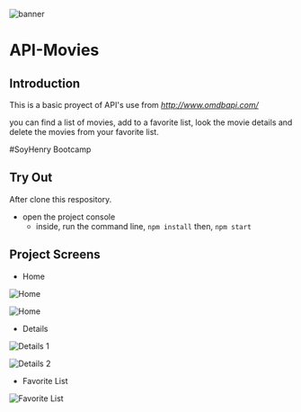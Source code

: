 ![banner](https://user-images.githubusercontent.com/66718960/103459438-2fa1ea80-4cee-11eb-8cad-52868aee1ebe.png)

# API-Movies

## Introduction

This is a basic proyect of API's use from  _http://www.omdbapi.com/_

you can find a list of movies, add to a favorite list, look the movie details and delete the movies from your favorite list.

#SoyHenry Bootcamp
## Try Out

After clone this respository.
 - open the project console
    + inside, run the command line, `npm install` then, `npm start`

## Project Screens

- Home 

![Home](https://user-images.githubusercontent.com/66718960/105087915-f56c7300-5a79-11eb-9e22-15fbf8bc38ca.PNG)

![Home](https://user-images.githubusercontent.com/66718960/105088003-16cd5f00-5a7a-11eb-8241-9141879e74b7.PNG)

- Details

![Details 1](https://user-images.githubusercontent.com/66718960/105088490-b854b080-5a7a-11eb-94f2-35512e5b7454.PNG)

![Details 2](https://user-images.githubusercontent.com/66718960/105088540-cc001700-5a7a-11eb-8c4c-54a83b05c8b4.PNG)

- Favorite List

![Favorite List](https://user-images.githubusercontent.com/66718960/105088656-f356e400-5a7a-11eb-99bb-5d108ba9017c.PNG)